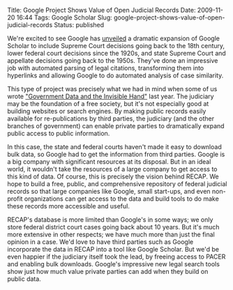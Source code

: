 Title: Google Project Shows Value of Open Judicial Records
Date: 2009-11-20 16:44
Tags: Google Scholar
Slug: google-project-shows-value-of-open-judicial-records
Status: published

We're excited to see Google has
[unveiled](http://googleblog.blogspot.com/2009/11/finding-laws-that-govern-us.html)
a dramatic expansion of Google Scholar to include Supreme Court
decisions going back to the 18th century, lower federal court decisions
since the 1920s, and state Supreme Court and appellate decisions going
back to the 1950s. They've done an impressive job with automated parsing
of legal citations, transforming them into hyperlinks and allowing
Google to do automated analysis of case similarity.

This type of project was precisely what we had in mind when some of us
wrote ["Government Data and the Invisible
Hand"](http://papers.ssrn.com/sol3/papers.cfm?abstract_id=1138083) last
year. The judiciary may be the foundation of a free society, but it's
not especially good at building websites or search engines. By making
public records easily available for re-publications by third parties,
the judiciary (and the other branches of government) can enable private
parties to dramatically expand public access to public information.

In this case, the state and federal courts haven't made it easy to
download bulk data, so Google had to get the information from third
parties. Google is a big company with significant resources at its
disposal. But in an ideal world, it wouldn't take the resources of a
large company to get access to this kind of data. Of course, this is
precisely the vision behind RECAP. We hope to build a free, public, and
comprehensive repository of federal judicial records so that large
companies like Google, small start-ups, and even non-profit
organizations can get access to the data and build tools to do make
these records more accessible and useful.

RECAP's database is more limited than Google's in some ways; we only
store federal district court cases going back about 10 years. But it's
much more extensive in other respects; we have much more than just the
final opinion in a case. We'd love to have third parties such as Google
incorporate the data in RECAP into a tool like Google Scholar. But we'd
be even happier if the judiciary itself took the lead, by freeing access
to PACER and enabling bulk downloads. Google's impressive new legal
search tools show just how much value private parties can add when they
build on public data.

